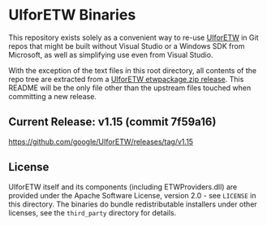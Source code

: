 # UIforETW Binaries

This repository exists solely as a convenient way to re-use [UIforETW][] in Git repos that might be built without Visual Studio or a Windows SDK from Microsoft, as well as simplifying use even from Visual Studio.

With the exception of the text files in this root directory, all contents of the repo tree are extracted from a [UIforETW etwpackage.zip release](https://github.com/google/UIforETW/releases). This README will be the only file other than the upstream files touched when committing a new release.

## Current Release: v1.15 (commit 7f59a16)
<https://github.com/google/UIforETW/releases/tag/v1.15>

## License
UIforETW itself and its components (including ETWProviders.dll) are provided under the Apache Software License, version 2.0 - see `LICENSE` in this directory. The binaries do bundle redistributable installers under other licenses, see the `third_party` directory for details.

[UIforETW]: https://github.com/google/UIforETW

